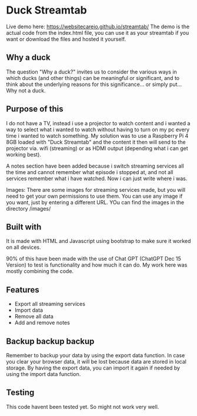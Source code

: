 # Duck Streamtab
Live demo here: https://websitecareio.github.io/streamtab/
The demo is the actual code from the index.html file, you can use it as your streamtab if you want or download the files and hosted it yourself.

## Why a duck
The question "Why a duck?" invites us to consider the various ways in which ducks (and other things) can be meaningful or significant, and to think about the underlying reasons for this significance... or simply put... Why not a duck.

## Purpose of this
I do not have a TV, instead i use a projector to watch content and i wanted a way to select what i wanted to watch without having to turn on my pc every time i wanted to watch something. My solution was to use a Raspberry Pi 4 8GB loaded with "Duck Streamtab" and the content it then will send to the projector via. wifi (streaming) or as HDMI output (depending what i can get working best).

A notes section have been added because i switch streaming services all the time and cannot remember what episode i stopped at, and not all services remember what i have watched. Now i can just write where i was.

Images:
There are some images for streaming services made, but you will need to get your own permissions to use them. You can use any image if you want, just by entering a different URL. YOu can find the images in the directory /images/

## Built with
It is made with HTML and Javascript using bootstrap to make sure it worked on all devices.

90% of this have been made with the use of Chat GPT (ChatGPT Dec 15 Version) to test is functionality and how much it can do. My work here was mostly combining the code.

## Features
* Export all streaming services
* Import data
* Remove all data
* Add and remove notes

## Backup backup backup
Remember to backup your data by using the export data function. In case you clear your browser data, it will be lost because data are stored in local storage.
By having the export data, you can import it again if needed by using the import data function.

## Testing
This code havent been tested yet. So might not work very well.
